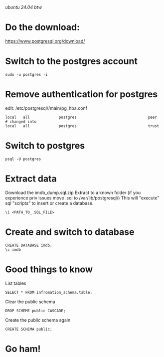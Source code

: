 <i>ubuntu 24.04 btw</i>
# Do the download:

https://www.postgresql.org/download/

# Switch to the postgres account

	sudo -u postgres -i

# Remove authentication for postgres

edit: /etc/postgresql/<VERSION>/main/pg_hba.conf

	local   all             postgres                                peer
	# changed into
	local   all             postgres                                trust

# Switch to postgres

	psql -U postgres

# Extract data

Download the imdb_dump.sql.zip
Extract to a known folder
(if you experience priv issues move
.sql to /var/lib/postgresql/)
This will "execute" sql "scripts"
to insert or create a database.

	\i <PATH_TO_.SQL_FILE>

# Create and switch to database

	CREATE DATABASE imdb;
	\c imdb

# Good things to know

List tables

	SELECT * FROM infromation_schema.table;

Clear the public schema

	DROP SCHEME public CASCADE;

Create the public schema again

	CREATE SCHEMA public;

# Go ham!
